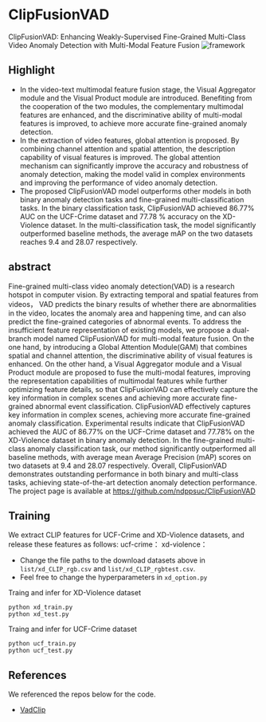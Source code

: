 # ClipFusionVAD
ClipFusionVAD: Enhancing Weakly-Supervised Fine-Grained Multi-Class Video Anomaly Detection with Multi-Modal Feature Fusion
![framework](data/fig1)



## Highlight

- In the video-text multimodal feature fusion stage, the Visual Aggregator module and the Visual Product module are introduced. Benefiting from the cooperation of the two modules, the complementary multimodal features are enhanced, and the discriminative ability of multi-modal features is improved, to achieve more accurate fine-grained anomaly detection.
- In the extraction of video features, global attention is proposed. By combining channel attention and spatial attention, the description capability of visual features is improved. The global attention mechanism can significantly improve the accuracy and robustness of anomaly detection, making the model valid in complex environments and improving the performance of video anomaly detection.
- The proposed ClipFusionVAD model outperforms other models in both binary anomaly detection tasks and fine-grained multi-classification tasks. In the binary classification task, ClipFusionVAD achieved 86.77% AUC on the UCF-Crime dataset and 77.78 % accuracy on the XD-Violence dataset. In the multi-classification task, the model significantly outperformed baseline methods, the average mAP on the two datasets reaches 9.4 and 28.07 respectively.



## abstract
Fine-grained multi-class video anomaly detection(VAD) is a research hotspot in computer vision. By extracting temporal and spatial features from videos， VAD predicts the binary results of whether there are abnormalities in the video, locates the anomaly area and happening time, and can also predict the fine-grained categories of abnormal events. 
To address the insufficient feature representation of existing models, we propose a dual-branch model named ClipFusionVAD for multi-modal feature fusion. On the one hand, by introducing a Global Attention Module(GAM) that combines spatial and channel attention, the discriminative ability of visual features is enhanced. On the other hand, a Visual Aggregator module and a Visual Product module are proposed to fuse the multi-modal features, improving the representation capabilities of multimodal features while further optimizing feature details,  so that ClipFusionVAD can effectively capture the key information in complex scenes and achieving more accurate fine-grained abnormal event classification.  ClipFusionVAD effectively captures key information in complex scenes, achieving more accurate fine-grained anomaly classification. Experimental results indicate that ClipFusionVAD achieved the AUC of 86.77%  on the UCF-Crime dataset and 77.78% on the XD-Violence dataset in binary anomaly detection. In the fine-grained multi-class anomaly classification task, our method significantly outperformed all baseline methods, with average mean Average Precision (mAP) scores on two datasets at 9.4 and 28.07 respectively.  Overall, ClipFusionVAD demonstrates outstanding performance in both binary and multi-class tasks, achieving state-of-the-art detection anomaly detection performance. The project page is available at https://github.com/ndppsuc/ClipFusionVAD


## Training
We extract CLIP features for UCF-Crime and XD-Violence datasets, and release these features as follows:
ucf-crime：
xd-violence：

- Change the file paths to the download datasets above in `list/xd_CLIP_rgb.csv` and `list/xd_CLIP_rgbtest.csv`. 
- Feel free to change the hyperparameters in `xd_option.py`

Traing and infer for XD-Violence dataset
```
python xd_train.py
python xd_test.py
```
Traing and infer for UCF-Crime dataset
```
python ucf_train.py
python ucf_test.py
```


## References
We referenced the repos below for the code.
* [VadClip](https://github.com/nwpu-zxr/VadCLIP)

